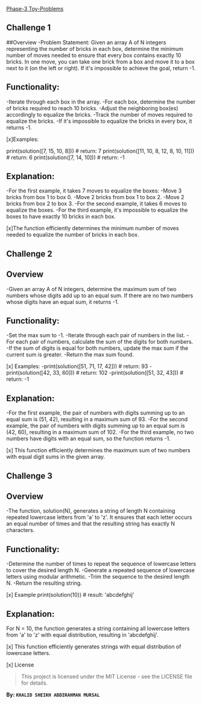 <ins>Phase-3 Toy-Problems</ins>

## Challenge 1

##Overview
-Problem Statement:
Given an array A of N integers representing the number of bricks in each box, determine the minimum number of moves needed to ensure that every box contains exactly 10 bricks. In one move, you can take one brick from a box and move it to a box next to it (on the left or right). If it's impossible to achieve the goal, return -1.

## Functionality:
-Iterate through each box in the array.
-For each box, determine the number of bricks required to reach 10 bricks.
-Adjust the neighboring box(es) accordingly to equalize the bricks.
-Track the number of moves required to equalize the bricks.
-If it's impossible to equalize the bricks in every box, it returns -1.

[x]Examples:

print(solution([7, 15, 10, 8]))   # return: 7
print(solution([11, 10, 8, 12, 8, 10, 11]))   # return: 6
print(solution([7, 14, 10]))   # return: -1

## Explanation:
 -For the first example, it takes 7 moves to equalize the boxes:
    -Move 3 bricks from box 1 to box 0.
    -Move 2 bricks from box 1 to box 2.
    -Move 2 bricks from box 2 to box 3.
 -For the second example, it takes 6 moves to equalize the boxes.
 -For the third example, it's impossible to equalize the boxes to have exactly 10 bricks in each box.

[x]The function efficiently determines the minimum number of moves needed to equalize the number of bricks in each box.


## Challenge 2

## Overview
-Given an array A of N integers, determine the maximum sum of two numbers whose digits add up to an equal sum. If there are no two numbers whose digits have an equal sum, it returns -1.

## Functionality:
-Set the max sum to -1.
-Iterate through each pair of numbers in the list.
-For each pair of numbers, calculate the sum of the digits for both numbers.
-If the sum of digits is equal for both numbers, update the max sum if the current sum is greater.
-Return the max sum found.

[x] Examples:
-print(solution([51, 71, 17, 42]))   # return: 93
-print(solution([42, 33, 60]))   # return: 102
-print(solution([51, 32, 43]))   # return: -1

## Explanation:
-For the first example, the pair of numbers with digits summing up to an equal sum is (51, 42), resulting in a maximum sum of 93.
-For the second example, the pair of numbers with digits summing up to an equal sum is (42, 60), resulting in a maximum sum of 102.
-For the third example, no two numbers have digits with an equal sum, so the function returns -1.

[x] This function efficiently determines the maximum sum of two numbers with equal digit sums in the given array.

## Challenge 3

## Overview
-The function, solution(N), generates a string of length N containing repeated lowercase letters from 'a' to 'z'. It ensures that each letter occurs an equal number of times and that the resulting string has exactly N characters.

## Functionality:
-Determine the number of times to repeat the sequence of lowercase letters to cover the desired length N.
-Generate a repeated sequence of lowercase letters using modular arithmetic.
-Trim the sequence to the desired length N.
-Return the resulting string.

[x] Example
print(solution(10))   # result: 'abcdefghij'

## Explanation:
For N = 10, the function generates a string containing all lowercase letters from 'a' to 'z' with equal distribution, resulting in 'abcdefghij'.

[x] This function efficiently generates strings with equal distribution of lowercase letters.

[x] License

> This project is licensed under the MIT License - see the LICENSE file for details.

**By: `KHALID SHEIKH ABDIRAHMAN MURSAL`**